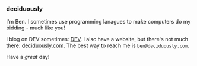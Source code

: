 ### deciduously

I'm Ben.  I sometimes use programming lanagues to make computers do my bidding - much like you!

I blog on DEV sometimes: [DEV](https://dev.to/deciduousy).  I also have a website, but there's not much there: [deciduously.com](https://deciduously.com).  The best way to reach me is `ben@deciduously.com`.

Have a *great* day!
